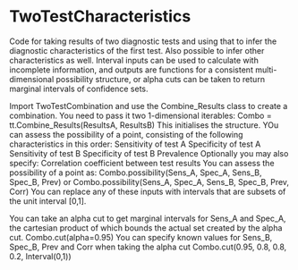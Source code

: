 # TwoTestCharacteristics
Code for taking results of two diagnostic tests and using that to infer the diagnostic characteristics of the first test. Also possible to infer other characteristics as well. Interval inputs can be used to calculate with incomplete information, and outputs are functions for a consistent multi-dimensional possibility structure, or alpha cuts can be taken to return marginal intervals of confidence sets.

Import TwoTestCombination and use the Combine_Results class to create a combination. You need to pass it two 1-dimensional iterables:
	Combo = tt.Combine_Results(ResultsA, ResultsB)
This initialises the structure. YOu can assess the possibility of a point, consisting of the following characteristics in this order:
	Sensitivity of test A
	Specificity of test A
	Sensitivity of test B
	Specificity of test B
	Prevalence
Optionally you may also specify:
	Correlation coefficient between test results
You can assess the possibility of a point as:
	Combo.possibility(Sens_A, Spec_A, Sens_B, Spec_B, Prev)
or
	Combo.possibility(Sens_A, Spec_A, Sens_B, Spec_B, Prev, Corr)
You can replace any of these inputs with intervals that are subsets of the unit interval \[0,1\].

You can take an alpha cut to get marginal intervals for Sens_A and Spec_A, the cartesian product of which bounds the actual set created by the alpha cut.
	Combo.cut(alpha=0.95)
You can specify known values for Sens_B, Spec_B, Prev and Corr when taking the alpha cut
	Combo.cut(0.95, 0.8, 0.8, 0.2, Interval(0,1))